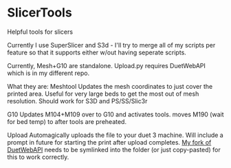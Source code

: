 # SlicerTools
Helpful tools for slicers

Currently I use SuperSlicer and S3d - I'll try to merge all of my scripts per feature so that it supports either w/out having seperate scripts.

Currently, Mesh+G10 are standalone.
Upload.py requires DuetWebAPI which is in my different repo.

What they are:
Meshtool
  Updates the mesh coordinates to just cover the printed area. Useful for very large beds to get the most out of mesh resolution. Should work for S3D and PS/SS/Slic3r

G10
  Updates M104+M109 over to G10 and activates tools. moves M190 (wait for bed temp) to after tools are preheated. 
  
Upload
  Automagically uploads the file to your duet 3 machine. Will include a prompt in future for starting the print after upload completes. [My fork of DuetWebAPI]( https://github.com/lukeslaboratory/DuetWebAPI) needs to be symlinked into the folder (or just copy-pasted) for this to work correctly.
 
